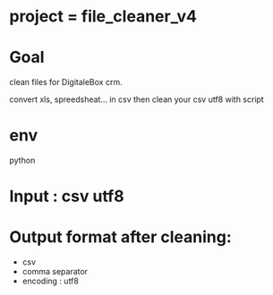 # project = file_cleaner_v4

# Goal 

clean files for DigitaleBox crm.

convert xls, spreedsheat... in csv
then clean your csv utf8 with script

# env

python


# Input : csv utf8

# Output format after cleaning: 
- csv
- comma separator
- encoding : utf8
